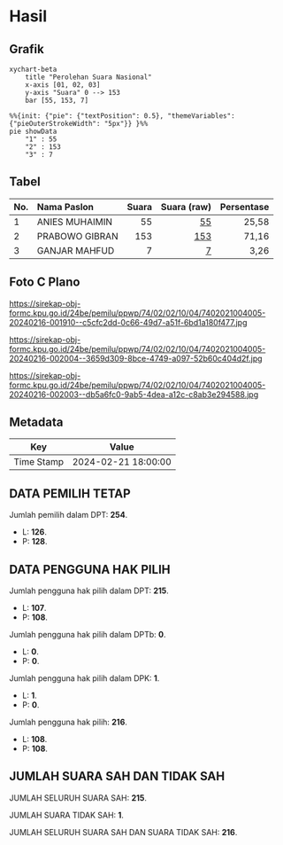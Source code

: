 # Hasil

## Grafik

```mermaid
xychart-beta
    title "Perolehan Suara Nasional"
    x-axis [01, 02, 03]
    y-axis "Suara" 0 --> 153
    bar [55, 153, 7]
```

```mermaid
%%{init: {"pie": {"textPosition": 0.5}, "themeVariables": {"pieOuterStrokeWidth": "5px"}} }%%
pie showData
    "1" : 55
    "2" : 153
    "3" : 7
```

## Tabel

| No. | Nama Paslon    | Suara | Suara (raw) | Persentase |
|:--- |:-------------- | -----:| -----------:| ----------:|
| 1   | ANIES MUHAIMIN | 55    | [55][p-1]   | 25,58      |
| 2   | PRABOWO GIBRAN | 153   | [153][p-2]  | 71,16      |
| 3   | GANJAR MAHFUD  | 7     | [7][p-3]    | 3,26       |


[p-1]: https://github.com/gigit-pemilu/pemilu-2024/blob/main/pilpres/hitung-suara/sub/74-sulawesi-tenggara/sub/02-konawe/sub/02-unaaha/sub/1004-ambekairi/sub/005-tps/sub/paslon-1.txt
[p-2]: https://github.com/gigit-pemilu/pemilu-2024/blob/main/pilpres/hitung-suara/sub/74-sulawesi-tenggara/sub/02-konawe/sub/02-unaaha/sub/1004-ambekairi/sub/005-tps/sub/paslon-2.txt
[p-3]: https://github.com/gigit-pemilu/pemilu-2024/blob/main/pilpres/hitung-suara/sub/74-sulawesi-tenggara/sub/02-konawe/sub/02-unaaha/sub/1004-ambekairi/sub/005-tps/sub/paslon-3.txt

## Foto C Plano

https://sirekap-obj-formc.kpu.go.id/24be/pemilu/ppwp/74/02/02/10/04/7402021004005-20240216-001910--c5cfc2dd-0c66-49d7-a51f-6bd1a180f477.jpg

https://sirekap-obj-formc.kpu.go.id/24be/pemilu/ppwp/74/02/02/10/04/7402021004005-20240216-002004--3659d309-8bce-4749-a097-52b60c404d2f.jpg

https://sirekap-obj-formc.kpu.go.id/24be/pemilu/ppwp/74/02/02/10/04/7402021004005-20240216-002003--db5a6fc0-9ab5-4dea-a12c-c8ab3e294588.jpg


## Metadata

| Key        | Value               |
| ---------- | ------------------- |
| Time Stamp | 2024-02-21 18:00:00 |


## DATA PEMILIH TETAP

Jumlah pemilih dalam DPT: **254**.
 * L: **126**.
 * P: **128**.

## DATA PENGGUNA HAK PILIH

Jumlah pengguna hak pilih dalam DPT: **215**.
 * L: **107**.
 * P: **108**.

Jumlah pengguna hak pilih dalam DPTb: **0**.
 * L: **0**.
 * P: **0**.

Jumlah pengguna hak pilih dalam DPK: **1**.
 * L: **1**.
 * P: **0**.

Jumlah pengguna hak pilih: **216**.
 * L: **108**.
 * P: **108**.

## JUMLAH SUARA SAH DAN TIDAK SAH

JUMLAH SELURUH SUARA SAH: **215**.

JUMLAH SUARA TIDAK SAH: **1**.

JUMLAH SELURUH SUARA SAH DAN SUARA TIDAK SAH: **216**.


